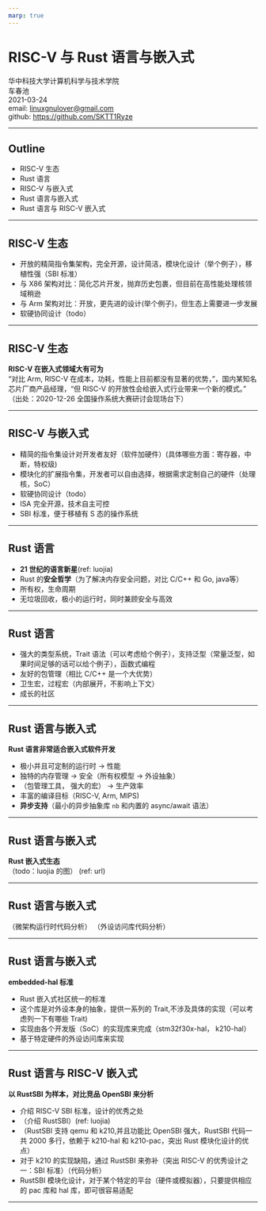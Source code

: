 ```yaml
---
marp: true
---
```

<!-- 中科院软件所 PLCT 实验室实习申请技术报告 -->
<!-- 2021-03-24 -->

# **RISC-V 与 Rust 语言与嵌入式**
华中科技大学计算机科学与技术学院  
车春池  
2021-03-24  
email: linuxgnulover@gmail.com  
github: https://github.com/SKTT1Ryze  


<!-- 注意：报告过程中需要多点技术细节 -->
---

## Outline
+ RISC-V 生态
+ Rust 语言
+ RISC-V 与嵌入式
+ Rust 语言与嵌入式
+ Rust 语言与 RISC-V 嵌入式

---

## RISC-V 生态
+ 开放的精简指令集架构，完全开源，设计简洁，模块化设计（举个例子），移植性强（SBI 标准）
+ 与 X86 架构对比：简化芯片开发，抛弃历史包裹，但目前在高性能处理核领域稍逊
+ 与 Arm 架构对比：开放，更先进的设计(举个例子)，但生态上需要进一步发展
+ 软硬协同设计（todo）

---

## RISC-V 生态
**RISC-V 在嵌入式领域大有可为**  
“对比 Arm, RISC-V 在成本，功耗，性能上目前都没有显著的优势，”，国内某知名芯片厂商产品经理，“但 RISC-V 的开放性会给嵌入式行业带来一个新的模式。”  
（出处：2020-12-26 全国操作系统大赛研讨会现场台下）

---

## RISC-V 与嵌入式
+ 精简的指令集设计对开发者友好（软件加硬件）(具体哪些方面：寄存器，中断，特权级)
+ 模块化的扩展指令集，开发者可以自由选择，根据需求定制自己的硬件（处理核，SoC）
+ 软硬协同设计（todo）
+ ISA 完全开源，技术自主可控
+ SBI 标准，便于移植有 S 态的操作系统

---

## Rust 语言
+ **21 世纪的语言新星**(ref: luojia)
+ Rust 的**安全哲学**（为了解决内存安全问题，对比 C/C++ 和 Go, java等）
+ 所有权，生命周期
+ 无垃圾回收，极小的运行时，同时兼顾安全与高效

---

## Rust 语言
+ 强大的类型系统，Trait 语法（可以考虑给个例子），支持泛型（常量泛型，如果时间足够的话可以给个例子），函数式编程
+ 友好的包管理（相比 C/C++ 是一个大优势）
+ 卫生宏，过程宏（内部展开，不影响上下文）
+ 成长的社区

---

## Rust 语言与嵌入式
**Rust 语言非常适合嵌入式软件开发**  

+ 极小并且可定制的运行时 -> 性能
+ 独特的内存管理 -> 安全（所有权模型 -> 外设抽象）
+ （包管理工具， 强大的宏） -> 生产效率
+ 丰富的编译目标（RISC-V, Arm, MIPS)
+ **异步支持**（最小的异步抽象库 `nb` 和内置的 async/await 语法）

---

## Rust 语言与嵌入式
**Rust 嵌入式生态**   
（todo：luojia 的图）
(ref: url)


---

## Rust 语言与嵌入式
（微架构运行时代码分析）
（外设访问库代码分析）

---

## Rust 语言与嵌入式
**embedded-hal 标准**  
+ Rust 嵌入式社区统一的标准
+ 这个库是对外设本身的抽象，提供一系列的 Trait,不涉及具体的实现（可以考虑列一下有哪些 Trait)
+ 实现由各个开发版（SoC）的实现库来完成（stm32f30x-hal， k210-hal）
+ 基于特定硬件的外设访问库来实现

---

## Rust 语言与 RISC-V 嵌入式
**以 RustSBI 为样本，对比竞品 OpenSBI 来分析**
+ 介绍 RISC-V SBI 标准，设计的优秀之处  
+ （介绍 RustSBI）(ref: luojia)
+ （RustSBI 支持 qemu 和 k210,并且功能比 OpenSBI 强大，RustSBI 代码一共 2000 多行，依赖于 k210-hal 和 k210-pac，突出 Rust 模块化设计的优点）
+ 对于 k210 的实现缺陷，通过 RustSBI 来弥补（突出 RISC-V 的优秀设计之一：SBI 标准）（代码分析）
+ RustSBI 模块化设计，对于某个特定的平台（硬件或模拟器），只要提供相应的 pac 库和 hal 库，即可很容易适配

---